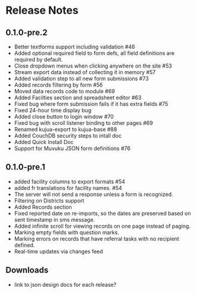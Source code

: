 # Release Notes

## 0.1.0-pre.2

* Better textforms support including validation #46
* Added optional required field to form defs, all field definitions are required by default.
* Close dropdown menus when clicking anywhere on the site #53
* Stream export data instead of collecting it in memory #57
* Added validation step to all new form submissions #73
* Added records filtering by form #56
* Moved data records code to module #69
* Added Facilties section and spreadsheet editor #63
* Fixed bug where form submission fails if it has extra fields #75
* Fixed 24-hour time display bug 
* Added close button to login window #70
* Fixed bug with scroll listener binding to other pages #69
* Renamed kujua-export to kujua-base #88
* Added CouchDB security steps to intall doc
* Added Quick Install Doc
* Support for Muvuku JSON form definitions #76

## 0.1.0-pre.1

* added facility columns to export formats #54
* added fr translations for facility names. #54
* The server will not send a response unless a form is recognized.
* Filtering on Districts support
* Added Records section
* Fixed reported date on re-imports, so the dates are preserved based on sent
timestamp in sms message.  
* Added infinite scroll for viewing records on one page instead of paging.
* Marking empty fields with question marks.
* Marking errors on records that have referral tasks with no recipient defined.
* Real-time updates via changes feed

## Downloads

* link to json design docs for each release?
